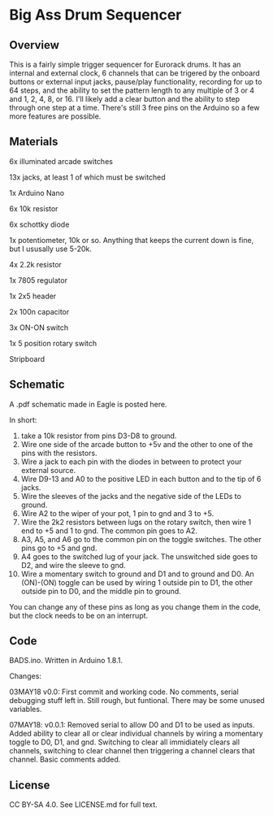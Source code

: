 # Big Ass Drum Sequencer

## Overview

This is a fairly simple trigger sequencer for Eurorack drums. It has an internal and external clock, 6 channels that can be trigered by the onboard buttons or external input jacks, pause/play functionality, recording for up to 64 steps, and the ability to set the pattern length to any multiple of 3 or 4 and 1, 2, 4, 8, or 16. I'll likely add a clear button and the ability to step through one step at a time. There's still 3 free pins on the Arduino so a few more features are possible.

## Materials

6x illuminated arcade switches

13x jacks, at least 1 of which must be switched

1x Arduino Nano

6x 10k resistor

6x schottky diode

1x potentiometer, 10k or so. Anything that keeps the current down is fine, but I ususally use 5-20k.

4x 2.2k resistor

1x 7805 regulator

1x 2x5 header

2x 100n capacitor

3x ON-ON switch

1x 5 position rotary switch

Stripboard

## Schematic
A .pdf schematic made in Eagle is posted here. 

In short: 
1. take a 10k resistor from pins D3-D8 to ground. 
2. Wire one side of the arcade button to +5v and the other to one of the pins with the resistors. 
3. Wire a jack to each pin with the diodes in between to protect your external source. 
4. Wire D9-13 and A0 to the positive LED in each button and to the tip of 6 jacks. 
5. Wire the sleeves of the jacks and the negative side of the LEDs to ground. 
6. Wire A2 to the wiper of your pot, 1 pin to gnd and 3 to +5. 
7. Wire the 2k2 resistors between lugs on the rotary switch, then wire 1 end to +5 and 1 to gnd. The common pin goes to A2. 
8. A3, A5, and A6 go to the common pin on the toggle switches. The other pins go to +5 and gnd. 
9. A4 goes to the switched lug of your jack. The unswitched side goes to D2, and wire the sleeve to gnd. 
9. Wire a momentary switch to ground and D1 and to ground and D0. An (ON)-(ON) toggle can be used by wiring 1 outside pin to D1, the other outside pin to D0, and the middle pin to ground. 

You can change any of these pins as long as you change them in the code, but the clock needs to be on an interrupt.

## Code

BADS.ino. Written in Arduino 1.8.1. 

Changes:

03MAY18 v0.0: First commit and working code. No comments, serial debugging stuff left in. Still rough, but funtional. There may be some unused variables.

07MAY18: v0.0.1: Removed serial to allow D0 and D1 to be used as inputs. Added ability to clear all or clear individual channels by wiring a momentary toggle to D0, D1, and gnd. Switching to clear all immidiately clears all channels, switching to clear channel then triggering a channel clears that channel. Basic comments added.

## License
CC BY-SA 4.0. See LICENSE.md for full text.